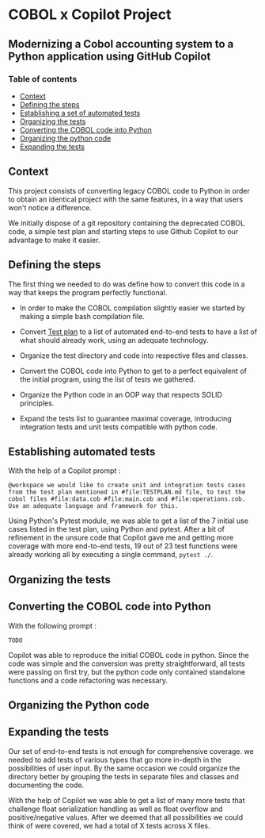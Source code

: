 # COBOL x Copilot Project

## Modernizing a Cobol accounting system to a Python application using GitHub Copilot

### Table of contents

- [Context](#context)
- [Defining the steps](#defining-the-steps)
- [Establishing a set of automated tests](#establishing-automated-tests)
- [Organizing the tests](#organizing-the-tests)
- [Converting the COBOL code into Python](#converting-the-cobol-code-into-python)
- [Organizing the python code](#organizing-the-python-code)
- [Expanding the tests](#expanding-the-tests)

## Context

This project consists of converting legacy COBOL code to Python in order to obtain an identical project with the same features, in a way that users won't notice a difference.

We initially dispose of a git repository containing the deprecated COBOL code, a simple test plan and starting steps to use Github Copilot to our advantage to make it easier.

## Defining the steps

The first thing we needed to do was define how to convert this code in a way that keeps the program perfectly functional.

- In order to make the COBOL compilation slightly easier we started by making a simple bash compilation file.

- Convert [Test plan](TESTPLAN.md) to a list of automated end-to-end tests to have a list of what should already work, using an adequate technology.

- Organize the test directory and code into respective files and classes.

- Convert the COBOL code into Python to get to a perfect equivalent of the initial program, using the list of tests we gathered.

- Organize the Python code in an OOP way that respects SOLID principles.

- Expand the tests list to guarantee maximal coverage, introducing integration tests and unit tests compatible with python code.

## Establishing automated tests

With the help of a Copilot prompt :

```
@workspace we would like to create unit and integration tests cases from the test plan mentioned in #file:TESTPLAN.md file, to test the cobol files #file:data.cob #file:main.cob and #file:operations.cob. Use an adequate language and framework for this.
```

Using Python's Pytest module, we was able to get a list of the 7 initial use cases listed in the test plan, using Python and pytest. After a bit of refinement in the unsure code that Copilot gave me and getting more coverage with more end-to-end tests, 19 out of 23 test functions were already working all by executing a single command, ```pytest ./```.

## Organizing the tests

## Converting the COBOL code into Python

With the following prompt :
```
TODO
```

Copilot was able to reproduce the initial COBOL code in python. Since the code was simple and the conversion was pretty straightforward, all tests were passing on first try, but the python code only contained standalone functions and a code refactoring was necessary.

## Organizing the Python code



## Expanding the tests

Our set of end-to-end tests is not enough for comprehensive coverage. we needed to add tests of various types that go more in-depth in the possibilities of user input. By the same occasion we could organize the directory better by grouping the tests in separate files and classes and documenting the code.

With the help of Copilot we was able to get a list of many more tests that challenge float serialization handling as well as float overflow and positive/negative values. After we deemed that all possibilities we could think of were covered, we had a total of X tests across X files.

